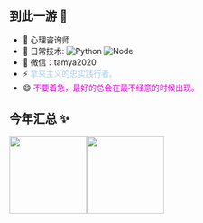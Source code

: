 ## 到此一游 👋

<!--
**tamya2020/tamya2020** is a ✨ _special_ ✨ repository because its `README.md` (this file) appears on your GitHub profile.

Here are some ideas to get you started:

- 🔭 I’m currently working on ...
- 🌱 I’m currently learning ...
- 👯 I’m looking to collaborate on ...
- 🤔 I’m looking for help with ...
- 💬 Ask me about ...
- 📫 How to reach me: ...
- 😄 Pronouns: ...
- ⚡ Fun fact: ...
-->

- 🔭 心理咨询师
- 🚀 日常技术:
  ![Python](https://img.shields.io/badge/-Python-8fcfd1?style=plastic&logo=Python)
  ![Node](https://img.shields.io/badge/-JavaScript-black?style=plastic&logo=javascript)
- 💬 微信：tamya2020
- ⚡ <font color="#abcdef">拿来主义的忠实践行者。</font>
- 😄 <font color="#dd00dd">不要着急，最好的总会在最不经意的时候出现。</font>

## 今年汇总 ✨
<img align="" height="137px" src="https://github-readme-stats.vercel.app/api?username=tamya2020&hide_title=true&hide_border=true&show_icons=true&include_all_commits=true&line_height=21&bg_color=0,EC6C6C,FFD479,FFFC79,73FA79&theme=graywhite&locale=cn" /><img align="" height="137px" src="https://github-readme-stats.vercel.app/api/top-langs/?username=tamya2020&hide_title=true&hide_border=true&layout=compact&bg_color=0,73FA79,73FDFF,D783FF&theme=graywhite&locale=cn" />
